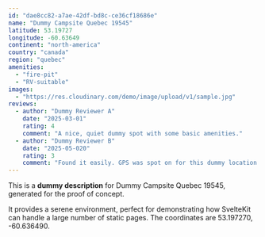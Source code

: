 ```yaml
---
id: "dae8cc82-a7ae-42df-bd8c-ce36cf18686e"
name: "Dummy Campsite Quebec 19545"
latitude: 53.19727
longitude: -60.63649
continent: "north-america"
country: "canada"
region: "quebec"
amenities:
  - "fire-pit"
  - "RV-suitable"
images:
  - "https://res.cloudinary.com/demo/image/upload/v1/sample.jpg"
reviews:
  - author: "Dummy Reviewer A"
    date: "2025-03-01"
    rating: 4
    comment: "A nice, quiet dummy spot with some basic amenities."
  - author: "Dummy Reviewer B"
    date: "2025-05-020"
    rating: 3
    comment: "Found it easily. GPS was spot on for this dummy location."
---
```


This is a **dummy description** for Dummy Campsite Quebec 19545, generated for the proof of concept.

It provides a serene environment, perfect for demonstrating how SvelteKit can handle a large number of static pages. The coordinates are 53.197270, -60.636490.
